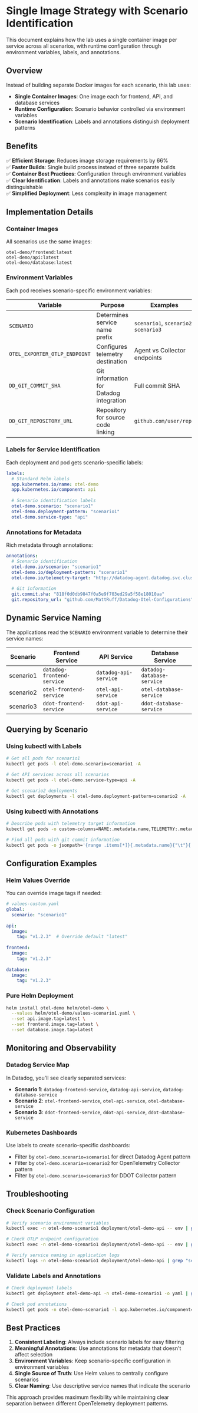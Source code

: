 # Single Image Strategy with Scenario Identification

This document explains how the lab uses a single container image per service across all scenarios, with runtime configuration through environment variables, labels, and annotations.

## Overview

Instead of building separate Docker images for each scenario, this lab uses:
- **Single Container Images**: One image each for frontend, API, and database services
- **Runtime Configuration**: Scenario behavior controlled via environment variables
- **Scenario Identification**: Labels and annotations distinguish deployment patterns

## Benefits

✅ **Efficient Storage**: Reduces image storage requirements by 66%  
✅ **Faster Builds**: Single build process instead of three separate builds  
✅ **Container Best Practices**: Configuration through environment variables  
✅ **Clear Identification**: Labels and annotations make scenarios easily distinguishable  
✅ **Simplified Deployment**: Less complexity in image management  

## Implementation Details

### Container Images

All scenarios use the same images:
```
otel-demo/frontend:latest
otel-demo/api:latest  
otel-demo/database:latest
```

### Environment Variables

Each pod receives scenario-specific environment variables:

| Variable | Purpose | Examples |
|----------|---------|----------|
| `SCENARIO` | Determines service name prefix | `scenario1`, `scenario2`, `scenario3` |
| `OTEL_EXPORTER_OTLP_ENDPOINT` | Configures telemetry destination | Agent vs Collector endpoints |
| `DD_GIT_COMMIT_SHA` | Git information for Datadog integration | Full commit SHA |
| `DD_GIT_REPOSITORY_URL` | Repository for source code linking | `github.com/user/repo` |

### Labels for Service Identification

Each deployment and pod gets scenario-specific labels:

```yaml
labels:
  # Standard Helm labels
  app.kubernetes.io/name: otel-demo
  app.kubernetes.io/component: api
  
  # Scenario identification labels
  otel-demo.scenario: "scenario1"
  otel-demo.deployment-pattern: "scenario1"
  otel-demo.service-type: "api"
```

### Annotations for Metadata

Rich metadata through annotations:

```yaml
annotations:
  # Scenario identification
  otel-demo.io/scenario: "scenario1"
  otel-demo.io/deployment-pattern: "scenario1"
  otel-demo.io/telemetry-target: "http://datadog-agent.datadog.svc.cluster.local:4317"
  
  # Git information
  git.commit.sha: "818f0d0db9847f0a5e9f703ed29a5f58e18010aa"
  git.repository_url: "github.com/MattRuff/Datadog-Otel-Configurations"
```

## Dynamic Service Naming

The applications read the `SCENARIO` environment variable to determine their service names:

| Scenario | Frontend Service | API Service | Database Service |
|----------|------------------|-------------|------------------|
| scenario1 | `datadog-frontend-service` | `datadog-api-service` | `datadog-database-service` |
| scenario2 | `otel-frontend-service` | `otel-api-service` | `otel-database-service` |
| scenario3 | `ddot-frontend-service` | `ddot-api-service` | `ddot-database-service` |

## Querying by Scenario

### Using kubectl with Labels

```bash
# Get all pods for scenario1
kubectl get pods -l otel-demo.scenario=scenario1 -A

# Get API services across all scenarios
kubectl get pods -l otel-demo.service-type=api -A

# Get scenario2 deployments
kubectl get deployments -l otel-demo.deployment-pattern=scenario2 -A
```

### Using kubectl with Annotations

```bash
# Describe pods with telemetry target information
kubectl get pods -o custom-columns=NAME:.metadata.name,TELEMETRY:.metadata.annotations.'otel-demo\.io/telemetry-target' -A

# Find all pods with git commit information
kubectl get pods -o jsonpath='{range .items[*]}{.metadata.name}{"\t"}{.metadata.annotations.git\.commit\.sha}{"\n"}{end}' -A
```

## Configuration Examples

### Helm Values Override

You can override image tags if needed:

```yaml
# values-custom.yaml
global:
  scenario: "scenario1"
  
api:
  image:
    tag: "v1.2.3"  # Override default "latest"
    
frontend:
  image:
    tag: "v1.2.3"
    
database:
  image:
    tag: "v1.2.3"
```

### Pure Helm Deployment

```bash
helm install otel-demo helm/otel-demo \
  --values helm/otel-demo/values-scenario1.yaml \
  --set api.image.tag=latest \
  --set frontend.image.tag=latest \
  --set database.image.tag=latest
```

## Monitoring and Observability

### Datadog Service Map

In Datadog, you'll see clearly separated services:
- **Scenario 1**: `datadog-frontend-service`, `datadog-api-service`, `datadog-database-service`
- **Scenario 2**: `otel-frontend-service`, `otel-api-service`, `otel-database-service`  
- **Scenario 3**: `ddot-frontend-service`, `ddot-api-service`, `ddot-database-service`

### Kubernetes Dashboards

Use labels to create scenario-specific dashboards:
- Filter by `otel-demo.scenario=scenario1` for direct Datadog Agent pattern
- Filter by `otel-demo.scenario=scenario2` for OpenTelemetry Collector pattern
- Filter by `otel-demo.scenario=scenario3` for DDOT Collector pattern

## Troubleshooting

### Check Scenario Configuration

```bash
# Verify scenario environment variables
kubectl exec -n otel-demo-scenario1 deployment/otel-demo-api -- env | grep SCENARIO

# Check OTLP endpoint configuration  
kubectl exec -n otel-demo-scenario1 deployment/otel-demo-api -- env | grep OTEL_EXPORTER_OTLP_ENDPOINT

# Verify service naming in application logs
kubectl logs -n otel-demo-scenario1 deployment/otel-demo-api | grep "service.name"
```

### Validate Labels and Annotations

```bash
# Check deployment labels
kubectl get deployment otel-demo-api -n otel-demo-scenario1 -o yaml | grep -A 10 labels

# Check pod annotations
kubectl get pods -n otel-demo-scenario1 -l app.kubernetes.io/component=api -o yaml | grep -A 10 annotations
```

## Best Practices

1. **Consistent Labeling**: Always include scenario labels for easy filtering
2. **Meaningful Annotations**: Use annotations for metadata that doesn't affect selection
3. **Environment Variables**: Keep scenario-specific configuration in environment variables
4. **Single Source of Truth**: Use Helm values to centrally configure scenarios
5. **Clear Naming**: Use descriptive service names that indicate the scenario

This approach provides maximum flexibility while maintaining clear separation between different OpenTelemetry deployment patterns.
